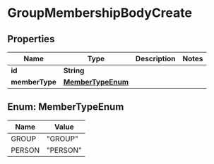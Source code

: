 # GroupMembershipBodyCreate

## Properties
Name | Type | Description | Notes
------------ | ------------- | ------------- | -------------
**id** | **String** |  | 
**memberType** | [**MemberTypeEnum**](#MemberTypeEnum) |  | 

<a name="MemberTypeEnum"></a>
## Enum: MemberTypeEnum
Name | Value
---- | -----
GROUP | &quot;GROUP&quot;
PERSON | &quot;PERSON&quot;
